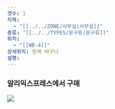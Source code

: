 ```yaml
---
갯수: 1
지역:
  - "[[../../ZONE/사무실|사무실]]"
종류: "[[../../TYPES/문구류|문구류]]"
위치:
  - "[[WB-4]]"
상세위치: 흰색 바구니
설명:
---
```


### 알리익스프레스에서 구매

![](http://192.168.50.22/devices/240821_IMG_0016.jpg)